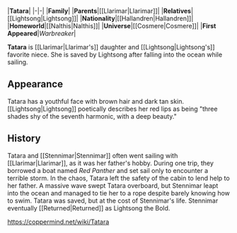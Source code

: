 |**Tatara**|
|-|-|
|**Family**|
|**Parents**|[[Llarimar\|Llarimar]]|
|**Relatives**|[[Lightsong\|Lightsong]]|
|**Nationality**|[[Hallandren\|Hallandren]]|
|**Homeworld**|[[Nalthis\|Nalthis]]|
|**Universe**|[[Cosmere\|Cosmere]]|
|**First Appeared**|*Warbreaker*|

**Tatara** is [[Llarimar\|Llarimar's]] daughter and [[Lightsong\|Lightsong's]] favorite niece. She is saved by Lightsong after falling into the ocean while sailing.

## Appearance
Tatara has a youthful face with brown hair and dark tan skin. [[Lightsong\|Lightsong]] poetically describes her red lips as being "three shades shy of the seventh harmonic, with a deep beauty."

## History
Tatara and [[Stennimar\|Stennimar]] often went sailing with [[Llarimar\|Llarimar]], as it was her father's hobby. During one trip, they borrowed a boat named *Red Panther* and set sail only to encounter a terrible storm. In the chaos, Tatara left the safety of the cabin to lend help to her father. A massive wave swept Tatara overboard, but Stennimar leapt into the ocean and managed to tie her to a rope despite barely knowing how to swim. Tatara was saved, but at the cost of Stennimar's life. Stennimar eventually [[Returned\|Returned]] as Lightsong the Bold.



https://coppermind.net/wiki/Tatara